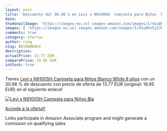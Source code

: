 ```yaml
---
layout: post
title: 'Descuento del 30.98 % en Levi s N91005H  Camiseta para Niños  Bla'
date: 
thumbnailImage: 'https://images-eu.ssl-images-amazon.com/images/I/41uQhn5j2JL._SL200_.jpg'
images: [ 'https://images-eu.ssl-images-amazon.com/images/I/41uQhn5j2JL._SL200_.jpg' ]
comments: true
category: ofertas
author: ring
slug: B015W9KQCK
description:
actualPrice: 13.77 EUR
comparePrice: 19.95 EUR
inStock: true
---
```


Tienes [Levi s N91005H  Camiseta para Niños  Blanco  White   8 años](https://www.amazon.es/dp/B015W9KQCK/?tag=tolees-21) con un 30.98 % de descuento con precio de oferta de 13.77 EUR (original: 19.95 EUR) en el siguiente enlace!

[![Levi s N91005H  Camiseta para Niños  Bla](https://images-eu.ssl-images-amazon.com/images/I/41uQhn5j2JL._SL200_.jpg)](https://www.amazon.es/dp/B015W9KQCK/?tag=tolees-21)

[Accede a la oferta!!](https://www.amazon.es/dp/B015W9KQCK/?tag=tolees-21)

Links participate in Amazon Associate program and might generate a comission on qualifying sales


